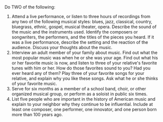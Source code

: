 Do TWO of the following:

1. Attend a live performance, or listen to three hours of recordings from any two of the following musical styles: blues, jazz, classical, country, bluegrass, ethnic, gospel, musical theater, opera. Describe the sound of the music and the instruments used. Identify the composers or songwriters, the performers, and the titles of the pieces you heard. If it was a live performance, describe the setting and the reaction of the audience. Discuss your thoughts about the music.
1. Interview an adult member of your family about music. Find out what the most popular music was when he or she was your age. Find out what his or her favorite music is now, and listen to three of your relative's favorite tunes with him or her. How do those favorites sound to you? Had you ever heard any of them? Play three of your favorite songs for your relative, and explain why you like these songs. Ask what he or she thinks of your favorite music.
1. Serve for six months as a member of a school band, choir, or other organized musical group, or perform as a soloist in public six times.
1. List five people who are important in the history of American music and explain to your neighbor why they continue to be influential. Include at least one composer, one performer, one innovator, and one person born more than 100 years ago.
